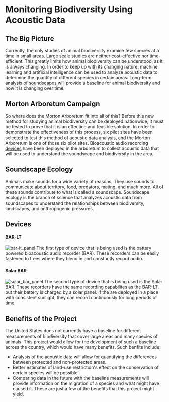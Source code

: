 # Monitoring Biodiversity Using Acoustic Data

## The Big Picture
Currently, the only studies of animal biodiversity examine few species at a time in small areas. Large scale studies are neither cost-effective nor time-efficient.
This greatly limits how animal biodiversity can be understood, as it is always changing.
In order to keep up with its changing nature, machine learning and artificial intelligence can be used to analyze acoustic data to determine the quantity of different species in certain areas.
Long-term analysis of [soundscapes](https://github.com/waggle-sensor/summer2021/blob/main/Macintyre/soundrecorder/campaigns/morton-arb/science_page/README.md#soundscape-ecology) will provide a baseline for animal biodiversity and how it is changing over time.

## Morton Arboretum Campaign
So where does the Morton Arboretum fit into all of this?
Before this new method for studying animal biodiversity can be deployed nationwide, it must be tested to prove that it is an effectice and feasible solution.
In order to demonstrate the effectiveness of this process, six pilot sites have been selected to test this method of acoustic data analysis, and the Morton Arboretum is one of those six pilot sites.
Bioacoustic audio recording [devices](https://github.com/waggle-sensor/summer2021/tree/main/Macintyre/soundrecorder/campaigns/morton-arb/science_page#devices) have been deployed in the arboretum to collect acoustic data that will be used to understand the soundscape and biodiversity in the area.

## Soundscape Ecology
Animals make sounds for a wide variety of reasons.  They use sounds to communicate about territory, food, predators, mating, and much more.
All of these sounds contribute to what is called a soundscape.
Soundscape ecology is the branch of science that analyzes acoustic data from soundscapes to understand the relationships between biodiversity, landscapes, and anthropogenic pressures.

## Devices
#### BAR-LT
![bar-lt_panel](https://user-images.githubusercontent.com/84532371/122977932-8ca46200-d35b-11eb-9d7d-bd94d73b785d.jpg)
The first type of device that is being used is the battery powered bioacoustic audio recorder (BAR).
These recorders can be easily fastened to trees where they blend in and constantly record audio.
#### Solar BAR
![solar_bar_panel](https://user-images.githubusercontent.com/84532371/122977989-9f1e9b80-d35b-11eb-8366-8d3009f617df.jpg)
The second type of device that is being used is the Solar BAR.
These recorders have the same recording capabilites as the BAR-LT, but their battery is charged by a solar panel.
If the are deployed in a place with consistent sunlight, they can record continuously for long periods of time.

## Benefits of the Project
The United States does not currently have a baseline for different measurements of biodiversity that cover large areas and many species of animals.
This project would allow for the development of such a baseline across the country, which would have many benefits.
Such benfits include:
* Analysis of the acoustic data will allow for quantifying the differences between protected and non-protected areas.
* Better estimates of land-use restriction's effect on the conservation of certain species will be possible.
* Comparing data in the future with the baseline measurements will provide information on the migration of a species and what might have caused it.
These are just a few of the benefits that this project might yield.  
